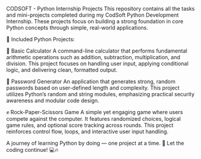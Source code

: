 CODSOFT - Python Internship Projects
This repository contains all the tasks and mini-projects completed during my CodSoft Python Development Internship. These projects focus on building a strong foundation in core Python concepts through simple, real-world applications.

🐍 Included Python Projects:

🧮 Basic Calculator
A command-line calculator that performs fundamental arithmetic operations such as addition, subtraction, multiplication, and division. This project focuses on handling user input, applying conditional logic, and delivering clean, formatted output.

🔐 Password Generator
An application that generates strong, random passwords based on user-defined length and complexity. This project utilizes Python’s random and string modules, emphasizing practical security awareness and modular code design.

✊ Rock-Paper-Scissors Game
A simple yet engaging game where users compete against the computer. It features randomized choices, logical game rules, and optional score tracking across rounds. This project reinforces control flow, loops, and interactive user input handling.
 
A journey of learning Python by doing — one project at a time. 🚀 Let the coding continue! 💻🔥